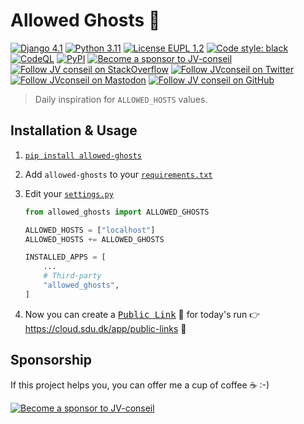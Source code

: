 <!-- markdownlint-disable MD033 -->
# Allowed Ghosts 👻

[![Django 4.1](https://img.shields.io/badge/Django-4.1.7-green)](https://docs.djangoproject.com/en/4.1/releases/4.1.7/)
[![Python 3.11](https://img.shields.io/badge/Python-3.11.2-green)](https://www.python.org/downloads/release/python-3112/)
[![License EUPL 1.2](https://img.shields.io/badge/License-EUPL--1.2-blue.svg)](LICENSE)
[![Code style: black](https://img.shields.io/badge/code%20style-black-000000.svg)](https://github.com/psf/black)
[![CodeQL](https://github.com/JV-conseil/allowed-ghosts/actions/workflows/github-code-scanning/codeql/badge.svg)](https://github.com/JV-conseil/allowed-ghosts/actions/workflows/github-code-scanning/codeql)
[![PyPI](https://img.shields.io/pypi/v/allowed-ghosts?color=green)](https://pypi.org/project/allowed-ghosts/)
[![Become a sponsor to JV-conseil](https://img.shields.io/static/v1?label=Sponsor&message=%E2%9D%A4&logo=GitHub&color=%23fe8e86)](https://github.com/sponsors/JV-conseil "Become a sponsor to JV-conseil")
[![Follow JV conseil on StackOverflow](https://img.shields.io/stackexchange/stackoverflow/r/2477854)](https://stackoverflow.com/users/2477854/jv-conseil "Follow JV conseil on StackOverflow")
[![Follow JVconseil on Twitter](https://img.shields.io/twitter/follow/JVconseil.svg?style=social&logo=twitter)](https://twitter.com/JVconseil "Follow JVconseil on Twitter")
[![Follow JVconseil on Mastodon](https://img.shields.io/mastodon/follow/109896584320509054?domain=https%3A%2F%2Ffosstodon.org)](https://fosstodon.org/@JVconseil "Follow JVconseil@fosstodon.org on Mastodon")
[![Follow JV conseil on GitHub](https://img.shields.io/github/followers/JV-conseil?label=JV-conseil&style=social)](https://github.com/JV-conseil "Follow JV-conseil on GitHub")

> Daily inspiration for `ALLOWED_HOSTS` values.

## Installation & Usage

1. [`pip install allowed-ghosts`](https://pypi.org/project/allowed-ghosts/)

2. Add `allowed-ghosts` to your [`requirements.txt`](requirements.txt)

3. Edit your [`settings.py`](core/settings.py)

    ```py
    from allowed_ghosts import ALLOWED_GHOSTS

    ALLOWED_HOSTS = ["localhost"]
    ALLOWED_HOSTS += ALLOWED_GHOSTS

    INSTALLED_APPS = [
        ...
        # Third-party
        "allowed_ghosts",
    ]
    ```

4. Now you can create a [<kbd>Public Link</kbd>](https://cloud.sdu.dk/app/public-links) 🔗 for today's run 👉 <https://cloud.sdu.dk/app/public-links> 📆

## Sponsorship

If this project helps you, you can offer me a cup of coffee ☕️ :-)

[![Become a sponsor to JV-conseil](https://img.shields.io/static/v1?label=Sponsor&message=%E2%9D%A4&logo=GitHub&color=%23fe8e86)](https://github.com/sponsors/JV-conseil)

